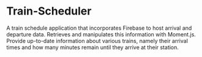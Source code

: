 # Train-Scheduler
A train schedule application that incorporates Firebase to host arrival and departure data. Retrieves and manipulates this information with Moment.js. Provide up-to-date information about various trains, namely their arrival times and how many minutes remain until they arrive at their station.
